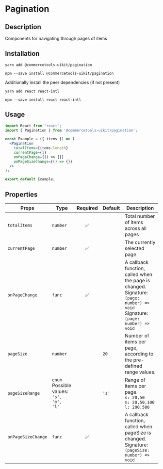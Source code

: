 <!-- THIS IS AN AUTOGENERATED FILE. DO NOT EDIT THIS FILE DIRECTLY. -->
<!-- This file is created by the `yarn generate-readme` script. -->

# Pagination

## Description

Components for navigating through pages of items

## Installation

```
yarn add @commercetools-uikit/pagination
```

```
npm --save install @commercetools-uikit/pagination
```

Additionally install the peer dependencies (if not present)

```
yarn add react react-intl
```

```
npm --save install react react-intl
```

## Usage

```jsx
import React from 'react';
import { Pagination } from '@commercetools-uikit/pagination';

const Example = ({ items }) => (
  <Pagination
    totalItems={items.length}
    currentPage={1}
    onPageChange={() => {}}
    onPageSizeChange={() => {}}
  />
);

export default Example;
```

## Properties

| Props              | Type                                            | Required | Default | Description                                                                                                                                               |
| ------------------ | ----------------------------------------------- | :------: | ------- | --------------------------------------------------------------------------------------------------------------------------------------------------------- |
| `totalItems`       | `number`                                        |    ✅    |         | Total number of items across all pages                                                                                                                    |
| `currentPage`      | `number`                                        |    ✅    |         | The currently selected page                                                                                                                               |
| `onPageChange`     | `func`                                          |    ✅    |         | A callback function, called when the page is changed.&#xA;<br/>&#xA;Signature: `(page: number) => void`&#xA;<br/>&#xA;Signature: `(page: number) => void` |
| `pageSize`         | `number`                                        |          | `20`    | Number of items per page, according to the pre-defined range values.                                                                                      |
| `pageSizeRange`    | `enum`<br/>Possible values:<br/>`'s', 'm', 'l'` |          | `'s'`   | Range of items per page.&#xA;<br/>&#xA;`s: 20,50`&#xA;<br/>&#xA;`m: 20,50,100`&#xA;<br/>&#xA;`l: 200,500`                                                 |
| `onPageSizeChange` | `func`                                          |    ✅    |         | A callback function, called when pageSize is changed.&#xA;<br/>&#xA;Signature: `(pageSize: number) => void`                                               |
